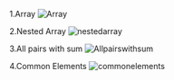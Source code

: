 1.Array
![Array](https://github.com/user-attachments/assets/7648b4bf-3386-4c3a-9c67-812cd99cff5d)

2.Nested Array
![nestedarray](https://github.com/user-attachments/assets/8a9ab4dc-2320-43d0-a73a-4c937a755692)

3.All pairs with sum
![Allpairswithsum](https://github.com/user-attachments/assets/07919df9-4145-497a-b0a7-3a8fbe6e2e1c)

4.Common Elements
![commonelements](https://github.com/user-attachments/assets/d12ed636-b31a-476e-b18e-1394a8dae2e7)











